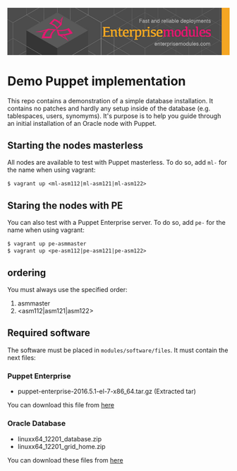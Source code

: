 [![Enterprise Modules](https://raw.githubusercontent.com/enterprisemodules/public_images/master/banner1.jpg)](https://www.enterprisemodules.com)
# Demo Puppet implementation

This repo contains a demonstration of a simple database installation. It contains no patches and hardly any setup inside of the database (e.g. tablespaces, users, synomyms). It's purpose is to help you guide through an initial installation of an Oracle node with Puppet.

## Starting the nodes masterless

All nodes are available to test with Puppet masterless. To do so, add `ml-` for the name when using vagrant:

```
$ vagrant up <ml-asm112|ml-asm121|ml-asm122>
```

## Staring the nodes with PE

You can also test with a Puppet Enterprise server. To do so, add `pe-` for the name when using vagrant:

```
$ vagrant up pe-asmmaster
$ vagrant up <pe-asm112|pe-asm121|pe-asm122>
```

## ordering

You must always use the specified order:

1. asmmaster
2. <asm112|asm121|asm122>

## Required software

The software must be placed in `modules/software/files`. It must contain the next files:

### Puppet Enterprise
- puppet-enterprise-2016.5.1-el-7-x86_64.tar.gz (Extracted tar)

You can download this file from
[here](https://pm.puppetlabs.com/cgi-bin/download.cgi?dist=el&rel=7&arch=x86_64&ver=2016.5.1)


### Oracle Database
- linuxx64_12201_database.zip
- linuxx64_12201_grid_home.zip

You can download these files from [here](http://www.oracle.com/technetwork/database/enterprise-edition/downloads/oracle12c-linux-12201-3608234.html)
